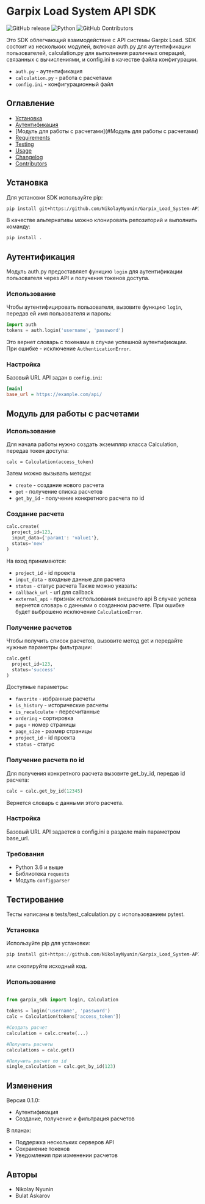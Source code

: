 # Garpix Load System API SDK
![GitHub release](https://img.shields.io/github/release/NikolayNyunin/Garpix_Load_System-API-SDK.svg)
![Python](https://img.shields.io/badge/python-v3.6+-blue.svg)
![GitHub Contributors](https://img.shields.io/github/contributors/NikolayNyunin/Garpix_Load_System-API-SDK)

Это SDK облегчающий взаимодействие с API системы Garpix Load. SDK состоит из нескольких модулей, включая auth.py для аутентификации пользователей, calculation.py для выполнения различных операций, связанных с вычислениями, и config.ini в качестве файла конфигурации.

- `auth.py` - аутентификация
- `calculation.py` - работа с расчетами
- `config.ini` - конфигурационный файл
## Оглавление

- [Установка](#Установка)
- [Аутентификация](#Аутентификация)
- [Модуль для работы с расчетами](#Модуль для работы с расчетами)
- [Requirements](#requirements)
- [Testing](#testing)
- [Usage](#usage)
- [Changelog](#changelog)
- [Contributors](#contributors)

## Установка

Для установки SDK используйте pip:

```bash
pip install git+https://github.com/NikolayNyunin/Garpix_Load_System-API-SDK
```

В качестве альтернативы можно клонировать репозиторий и выполнить команду:

```bash
pip install .
```

## Аутентификация

Модуль auth.py предоставляет функцию `login` для аутентификации пользователя через API и получения токенов доступа.
### Использование
Чтобы аутентифицировать пользователя, вызовите функцию `login`, передав ей имя пользователя и пароль:

```python
import auth
tokens = auth.login('username', 'password')
```

Это вернет словарь с токенами в случае успешной аутентификации. 
При ошибке - исключение `AuthenticationError`.

### Настройка
Базовый URL API задан в `config.ini`:

```ini
[main]
base_url = https://example.com/api/
```

## Модуль для работы с расчетами

### Использование
Для начала работы нужно создать экземпляр класса Calculation, передав токен доступа:

```
calc = Calculation(access_token)
```
Затем можно вызывать методы:

- `create` - создание нового расчета
- `get` - получение списка расчетов
- `get_by_id` - получение конкретного расчета по id

### Создание расчета
```python
calc.create(
  project_id=123,
  input_data={'param1': 'value1'},
  status='new'  
)
```
На вход принимаются:
- `project_id` - id проекта
- `input_data` - входные данные для расчета
- `status` - статус расчета
Также можно указать:
- `callback_url` - url для callback
- `external_api` - признак использования внешнего api
В случае успеха вернется словарь с данными о созданном расчете.
При ошибке будет выброшено исключение `CalculationError`.

### Получение расчетов
Чтобы получить список расчетов, вызовите метод get и передайте нужные параметры фильтрации:

```python
calc.get(
  project_id=123,
  status='success'
)
```
Доступные параметры:

- `favorite` - избранные расчеты
- `is_history` - исторические расчеты
- `is_recalculate` - пересчитанные
- `ordering` - сортировка
- `page` - номер страницы
- `page_size` - размер страницы
- `project_id` - id проекта
- `status` - статус

### Получение расчета по id
Для получения конкретного расчета вызовите get_by_id, передав id расчета:

```python
calc = calc.get_by_id(12345)
```
Вернется словарь с данными этого расчета.

### Настройка
Базовый URL API задается в config.ini в разделе main параметром base_url.

### Требования

- Python 3.6 и выше
- Библиотека `requests`
- Модуль `configparser`

## Тестирование

Тесты написаны в tests/test_calculation.py с использованием pytest.
### Установка
Используйте pip для установки:
```python
pip install git+https://github.com/NikolayNyunin/Garpix_Load_System-API-SDK
```
или скопируйте исходный код.
### Использование
```python

from garpix_sdk import login, Calculation

tokens = login('username', 'password')
calc = Calculation(tokens['access_token'])

#Создать расчет
calculation = calc.create(...)

#Получить расчеты
calculations = calc.get()

#Получить расчет по id
single_calculation = calc.get_by_id(123)
```

## Изменения
Версия 0.1.0:
- Аутентификация
- Создание, получение и фильтрация расчетов

В планах:
- Поддержка нескольких серверов API
- Сохранение токенов
- Уведомления при изменении расчетов

## Авторы
- Nikolay Nyunin
- Bulat Askarov 



